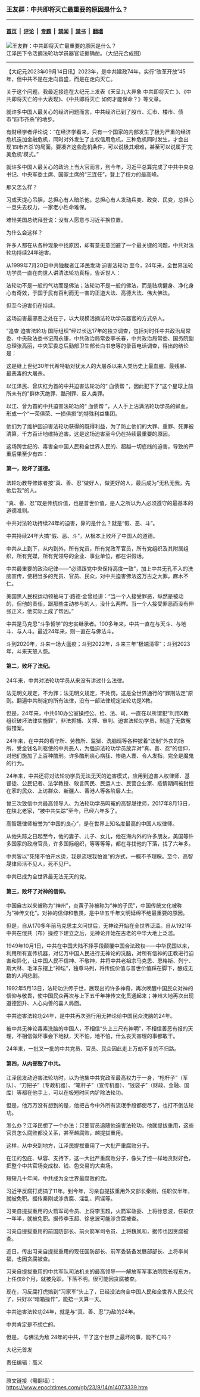 ### 王友群：中共即将灭亡最重要的原因是什么？

---

#### [首页](../../../..?n14073339) &nbsp;|&nbsp; [评论](../../../../../epoch-comment?n14073339) &nbsp;|&nbsp; [专题](../../../../../epoch-special?n14073339) &nbsp;|&nbsp; [禁闻](../../../../../epoch-news?n14073339) &nbsp;|&nbsp; [禁书](../../../../../books?n14073339) &nbsp;|&nbsp; [翻墙](https://github.com/gfw-breaker/nogfw/blob/master/README.md?n14073339)


<div><img alt="王友群：中共即将灭亡最重要的原因是什么？" class="attachment-djy_600_400 size-djy_600_400 wp-post-image" src="https://i.epochtimes.com/assets/uploads/2023/09/id14073340-1410041225511528-600x400.jpg"/>
<div class="caption">
 江泽民下令活摘法轮功学员器官证据确凿。（大纪元合成图）
</div></div><hr/><div class="post_content" id="artbody" itemprop="articleBody">
 <!-- article content begin -->
 <p>
  【大纪元2023年09月14日讯】2023年，是中共建政74年，实行“改革开放”45年，但中共不是在走向昌盛，而是在走向灭亡。
 </p>
 <p style="font-weight: 400;">
  关于这个问题，我最近接连在大纪元上发表《天呈九大异象
  <ok href="https://www.epochtimes.com/gb/tag/%E4%B8%AD%E5%85%B1%E5%8D%B3%E5%B0%86%E7%81%AD%E4%BA%A1.html">
   中共即将灭亡
  </ok>
  》、《中共即将灭亡的十大表现》、《中共即将灭亡 如何才能保命？》等文章。
 </p>
 <p style="font-weight: 400;">
  就许多中国人最关心的经济问题而言，中共经济已到了股市、汇市、楼市、债市“四市齐杀”的地步。
 </p>
 <p style="font-weight: 400;">
  有财经学者评论说：“在经济学看来，只有一个国家的内部发生了极为严重的经济危机迭加金融危机，同时对外发生了主权信用危机，三种危机同时发生，才会出现‘四市齐杀’的局面。要凑齐这些危机条件，可以说极其艰难，甚至可以说属于‘完美危机’模式。”
 </p>
 <p style="font-weight: 400;">
  就许多中国人最关心的政治上当大官而言，到今年，习近平总算完成了中共中央总书记、中央军委主席、国家主席的“三连任”，登上了权力的最高峰。
 </p>
 <p style="font-weight: 400;">
  那又怎么样？
 </p>
 <p style="font-weight: 400;">
  习成天提心吊胆，总担心有人暗杀他，总担心有人发动兵变、政变、民变，总担心一旦失去权力，一家老小性命难保。
 </p>
 <p style="font-weight: 400;">
  难怪美国总统拜登说：没有人愿意与习近平换位置。
 </p>
 <p style="font-weight: 400;">
  为什么会这样？
 </p>
 <p style="font-weight: 400;">
  许多人都在从各种现象中找原因，却有意无意回避了一个最关键的问题，中共对法轮功持续24年迫害。
 </p>
 <p style="font-weight: 400;">
  从1999年7月20日中共独裁者江泽民发动
  <ok href="https://www.epochtimes.com/gb/tag/%E8%BF%AB%E5%AE%B3%E6%B3%95%E8%BD%AE%E5%8A%9F.html">
   迫害法轮功
  </ok>
  至今，24年来，全世界法轮功学员一直在向世人讲清法轮功真相，告诉世人：
 </p>
 <p style="font-weight: 400;">
  法轮功不是一般的气功而是佛法；法轮功不是一般的佛法，而是祛病健身、净化身心有奇效，于国于民有百利而无一害的正道大法、高德大法、伟大佛法。
 </p>
 <p style="font-weight: 400;">
  但至今迫害仍在持续。
 </p>
 <p style="font-weight: 400;">
  这场迫害最邪恶之处在于，以大规模活摘法轮功学员器官的方式杀人。
 </p>
 <p style="font-weight: 400;">
  “追查
  <ok href="https://www.epochtimes.com/gb/tag/%E8%BF%AB%E5%AE%B3%E6%B3%95%E8%BD%AE%E5%8A%9F.html">
   迫害法轮功
  </ok>
  国际组织”经过长达17年的独立调查，包括对时任中共政治局常委、中央政法委书记周永康，中共政治局常委李长春，中共政治局常委、国务院副总理张高丽，中央军委总后勤部卫生部长白书忠等的录音电话调查，得出的结论是：
 </p>
 <p style="font-weight: 400;">
  这是继上世纪30年代希特勒对犹太人的大屠杀以来人类历史上最血腥、最残暴、最恶毒的大屠杀。
 </p>
 <p style="font-weight: 400;">
  以江泽民、曾庆红为首的中共迫害法轮功的“
  <ok href="https://www.epochtimes.com/gb/tag/%E8%A1%80%E5%80%BA%E5%B8%AE.html">
   血债帮
  </ok>
  ”，因此犯下了“这个星球上前所未有的”群体灭绝罪、酷刑罪、反人类罪。
 </p>
 <p style="font-weight: 400;">
  以江、曾为首的中共迫害法轮功的“
  <ok href="https://www.epochtimes.com/gb/tag/%E8%A1%80%E5%80%BA%E5%B8%AE.html">
   血债帮
  </ok>
  ”，人人手上沾满法轮功学员的鲜血，形成一个“一荣俱荣、一损俱损”的特殊利益集团。
 </p>
 <p style="font-weight: 400;">
  他们为了维护因迫害法轮功获得的既得利益，为了防止他们的大罪、重罪、死罪被清算，千方百计地维持迫害。这是这场迫害至今仍在持续最重要的原因。
 </p>
 <p style="font-weight: 400;">
  这场跨世纪的、毒害全中国人民和全世界人民的、超越一切底线的迫害，导致的严重后果至少有四：
 </p>
 <h4 style="font-weight: 400;">
  <strong>
   第一，败坏了道德。
  </strong>
 </h4>
 <p style="font-weight: 400;">
  法轮功教导修炼者按“真、善、忍”做好人，做更好的人，最后成为“无私无我，先他后我”的人。
 </p>
 <p style="font-weight: 400;">
  “真、善、忍”既是传统价值，也是普世价值，是人之所以为人必须遵守的最基本的道德准则。
 </p>
 <p style="font-weight: 400;">
  中共对法轮功持续24年的迫害，靠的是什么？就是“假、恶、斗”。
 </p>
 <p style="font-weight: 400;">
  中共持续24年大搞“假、恶、斗”，从根本上败坏了中国人的道德。
 </p>
 <p style="font-weight: 400;">
  中共从上到下，从内到外，所有党员，所有党政军官员，所有党组织及其附属组织，所有党媒，所有党领导的企业、事业单位，都在讲假话。
 </p>
 <p style="font-weight: 400;">
  中共最重要的政治纪律——“必须跟党中央保持高度一致”，加上中共无孔不入的洗脑宣传，使相当多的党员、官员、民众，对中共迫害佛法这万古之大罪，麻木不仁。
 </p>
 <p style="font-weight: 400;">
  美国黑人民权运动领袖马丁·路德·金曾经讲：“当一个人接受罪恶，纵然是被动的，但他的责任，跟那些主动参与的人，没什么两样。当一个人接受罪恶而没有伸张正义，他实际上成了帮凶。”
 </p>
 <p style="font-weight: 400;">
  中共是马克思“斗争哲学”的忠实继承者。100多年来，中共一直在与天斗、与地斗、与人斗。最近24年来，则一直在与佛法斗。
 </p>
 <p style="font-weight: 400;">
  斗到2020年，斗来一场大瘟疫；斗到2022年，斗来三年“极端清零”；斗到2023年，斗来天怒人怨。
 </p>
 <h4 style="font-weight: 400;">
  <strong>
   第二，败坏了法纪。
  </strong>
 </h4>
 <p style="font-weight: 400;">
  24年来，中共对法轮功学员从来没有讲过什么法律。
 </p>
 <p style="font-weight: 400;">
  法无明文规定，不为罪；法无明文规定，不处罚。这是全世界通行的“罪刑法定”原则。翻遍中共制定的所有法律，没有一部法律规定法轮功是X教。
 </p>
 <p style="font-weight: 400;">
  但是，24年来，中共610办公室操控公、检、法、司，一直在以所谓犯“利用X教组织破坏法律实施罪”，非法抓捕、关押、审判、迫害法轮功学员，制造了无数冤假错案。
 </p>
 <p style="font-weight: 400;">
  24年来，在中共的看守所、劳教所、监狱、洗脑班等各种披着“法制”外衣的场所，受金钱名利驱使的中共恶人，为强迫法轮功学员放弃对“真、善、忍”的信仰，对他们施加了上百种酷刑。许多酷刑丧心病狂、惨绝人寰、令人发指，完全是魔鬼的行为。
 </p>
 <p style="font-weight: 400;">
  24年来，中共还将对法轮功学员无法无天的迫害模式，应用到迫害人权律师、基督徒、公民记者、法学教授、敢言网民、民运人士、民营企业家、疫情期间被封控在家的民众、上访群众、新疆人、香港人等各阶层人士。
 </p>
 <p style="font-weight: 400;">
  曾三次致信中共最高领导人、为法轮功学员鸣冤的高智晟律师，2017年8月13日，在陕北老家，“被中共失踪”至今，已经六年多了。
 </p>
 <p style="font-weight: 400;">
  高智晟律师被誉为“中国的良心”，是在世界上知名度最高的中国人权律师。
 </p>
 <p style="font-weight: 400;">
  从他失踪之日起至今，他的妻子、儿子、女儿，他在海内外的许多朋友，美国等许多国家的政府官员，许多国际组织，等等等等，都在寻找他的下落，找了六年多。
 </p>
 <p style="font-weight: 400;">
  中共皆以“死猪不怕开水烫，我是流氓我怕谁”的方式，一概不予理睬。至今，高智晟律师活不见人，死不见尸。
 </p>
 <p style="font-weight: 400;">
  中共已成为全世界最无法无天的党。
 </p>
 <h4 style="font-weight: 400;">
  <strong>
   第三，败坏了对神的信仰。
  </strong>
 </h4>
 <p style="font-weight: 400;">
  中国自古以来被称为“神州”，炎黄子孙被称为“神的子民”，中国传统文化被称为“神传文化”。对神的信仰和敬畏，是中华五千年文明延绵不绝最重要的原因。
 </p>
 <p style="font-weight: 400;">
  但是，自从170多年前马克思主义问世后，无神论开始在全世界泛滥。自从1921年中共在俄共（布）操控下建立之后，无神论开始在古老的中华大地上泛滥。
 </p>
 <p style="font-weight: 400;">
  1949年10月1日，中共在中国大陆不择手段颠覆中国合法政权——中华民国以来，利用所有宣传机器，对亿万中国人民进行无神论的洗脑，对所有信神的正教进行迫害和异化，让中国人民不信神、不敬神，并将中共老祖宗马克思、恩格斯、列宁、斯大林、毛泽东摆上“神坛”，独尊马列，将传统价值与普世价值踩在脚下，酿成无数的人间悲剧。
 </p>
 <p style="font-weight: 400;">
  1992年5月13日，法轮功洪传于世，展现出的许多神奇，再次唤醒中国民众对神的信仰与敬畏，使中国民众再次与上下五千年神传文化贯通起来；神州大地再次出现道德回升、人心向善的喜人局面。
 </p>
 <p style="font-weight: 400;">
  中共迫害法轮功24年，是中共再次强行用无神论给中国民众洗脑的24年。
 </p>
 <p style="font-weight: 400;">
  被中共无神论毒素洗脑的中国人，不相信“头上三尺有神明”，不相信善恶有报的天理，不相信做坏事会下地狱，天不怕，地不怕，什么丧天害理的事都敢干。
 </p>
 <p style="font-weight: 400;">
  24年来，一批又一批的中共党员、官员、民众因此走上万劫不复的不归路。
 </p>
 <h4 style="font-weight: 400;">
  <strong>
   第四，从内部毁了中共。
  </strong>
 </h4>
 <p style="font-weight: 400;">
  江泽民发动迫害法轮功时，以为他集中共党政军最高权力于一身，“枪杆子”（军队）、“刀把子”（专政机器）、“笔杆子”（宣传机器）、“钱袋子”（财政、金融、国库）等都在他手上，可以在极短时间内铲除法轮功。
 </p>
 <p style="font-weight: 400;">
  但是，他万万没有想到的是，他把古今中外所有流氓手段都使尽了，也打不倒法轮功。
 </p>
 <p style="font-weight: 400;">
  怎么办？江泽民想了一个办法：只要官员追随他迫害法轮功，他就提拔重用，这些官员怎么腐败都没关系，甚至越腐败，越提拔重用。
 </p>
 <p style="font-weight: 400;">
  这样，从中央到地方，江泽民提拔重用了一大批严重腐败分子。
 </p>
 <p style="font-weight: 400;">
  在江的包庇、纵容、支持下，这一大批严重腐败分子，像失了控一样地贪财好色，把整个中共官场变成权、钱、色交易的大卖场。
 </p>
 <p style="font-weight: 400;">
  短短几十年间，中共成为全世界最腐败的党。
 </p>
 <p style="font-weight: 400;">
  习近平反腐打虎搞了11年。到今年，习亲自提拔重用外交部长秦刚，任职仅半年，就被免职。据传秦刚或涉贪腐、淫乱、间谍等。
 </p>
 <p style="font-weight: 400;">
  习亲自提拔重用的火箭军司令员、上将李玉超，火箭军政委、上将徐忠波，任职仅一年半，就被免职。据传李玉超、徐忠波可能涉贪腐被查。
 </p>
 <p style="font-weight: 400;">
  习亲自提拔重用的前国防部长、前火箭军司令员、上将魏凤和，据传也因贪腐被查。
 </p>
 <p style="font-weight: 400;">
  近日，传出习亲自提拔重用的现任国防部长、前军委装备发展部部长、上将李尚福，也因贪腐被查。
 </p>
 <p style="font-weight: 400;">
  习亲自提拔重用的中共军队司法机关的最高领导——解放军军事法院院长程东方，上任仅8个月，就被免职，下落不明，很可能因贪腐被查。
 </p>
 <p style="font-weight: 400;">
  现在，习反腐打虎搞到“习家军”头上了，已经没法向全中国人民和全世界人民交代了，只好以“暗箱操作”，能捂一天算一天。
 </p>
 <p style="font-weight: 400;">
  中共迫害法轮功24年，就是与“真、善、忍”为敌的24年。
 </p>
 <p style="font-weight: 400;">
  中共肯定是不想亡的。
 </p>
 <p style="font-weight: 400;">
  但是，
  <ok href="https://www.epochtimes.com/gb/tag/%E4%B8%8E%E4%BD%9B%E6%B3%95%E4%B8%BA%E6%95%8C.html">
   与佛法为敌
  </ok>
  24年的中共，干了这个世界上最坏的事，能不亡吗？
 </p>
 <p style="font-weight: 400;">
  大纪元首发
 </p>
 <p style="font-weight: 400;">
  责任编辑：高义
 </p>
 <!-- article content end -->
 <div id="below_article_ad">
 </div>
</div>


---

原文链接（需翻墙）：https://www.epochtimes.com/gb/23/9/14/n14073339.htm